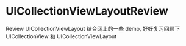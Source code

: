 # UICollectionViewLayoutReview
Review UICollectionViewLayout
结合网上的一些 demo, 好好复习回顾下 UICollectionView 和 UICollectionViewLayout
